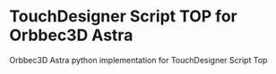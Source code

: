 # TouchDesigner Script TOP for Orbbec3D Astra
 Orbbec3D Astra python implementation for TouchDesigner Script Top
